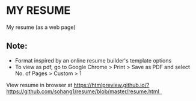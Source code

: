 # MY RESUME
My resume (as a web page)

## Note:
- Format inspired by an online resume builder's template options
- To view as pdf, go to Google Chrome > Print > Save as PDF and select No. of Pages > Custom > 1

View resume in browser at https://htmlpreview.github.io/?https://github.com/sohang1/resume/blob/master/resume.html  